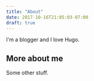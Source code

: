 ```yaml
---
title: "About"
date: 2017-10-16T21:05:03-07:00
draft: true
---
```


I'm a blogger and I love Hugo.

## More about me

Some other stuff.
